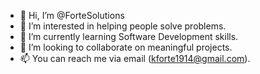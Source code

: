 - 👋 Hi, I’m @ForteSolutions
- 👀 I’m interested in helping people solve problems.
- 🌱 I’m currently learning Software Development skills.
- 💞️ I’m looking to collaborate on meaningful projects.
- 📫 You can reach me via email (kforte1914@gmail.com).

<!---
ForteSolutions/ForteSolutions is a ✨ special ✨ repository because its `README.md` (this file) appears on your GitHub profile.
You can click the Preview link to take a look at your changes.
--->
